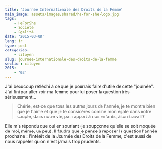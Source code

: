 ```yaml
---
title: 'Journée Internationale des Droits de la Femme'
main_image: assets/images/shared/he-for-she-logo.jpg
tags:
    - HeForShe
    - Société
    - Égalité
date: '2015-03-08'
lang: fr
type: post
categories:
    - citoyen
slug: journee-internationale-des-droits-de-la-femme
section: citoyen
2015:
    - '03'
---
```


J'ai beaucoup réfléchi à ce que je pourrais faire d'utile de cette "journée". J'ai fini par aller voir ma femme pour lui poser la question très sérieusement…

<!--more-->

> Chérie, est-ce que tous les autres jours de l'année, je te montre bien que je t'aime et que je te considères comme mon égale dans notre couple, dans notre vie, par rapport à nos enfants, à ton travail&nbsp;?

Elle m'a répondu que oui en souriant (je soupçonne qu'elle se soit moquée de moi, même, un peu).
Il faudra que je pense à reposer la question l'année prochaine&nbsp;: l'intérêt de la Journée des Droits de la Femme, c'est aussi de nous rappeler qu'on n'est jamais trop prudents.
